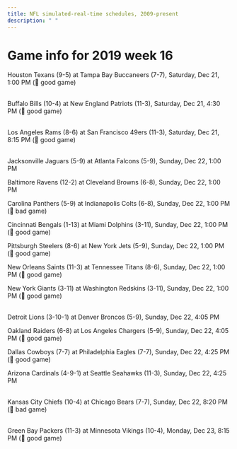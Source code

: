 ```yaml
---
title: NFL simulated-real-time schedules, 2009-present
description: " "
---
```


# Game info for 2019 week 16

Houston Texans (9-5) at Tampa Bay Buccaneers (7-7), Saturday, Dec 21, 1:00 PM (:football: good game)

<br/>Buffalo Bills (10-4) at New England Patriots (11-3), Saturday, Dec 21, 4:30 PM (:football: good game)

<br/>Los Angeles Rams (8-6) at San Francisco 49ers (11-3), Saturday, Dec 21, 8:15 PM (:football: good game)

<br/>Jacksonville Jaguars (5-9) at Atlanta Falcons (5-9), Sunday, Dec 22, 1:00 PM

Baltimore Ravens (12-2) at Cleveland Browns (6-8), Sunday, Dec 22, 1:00 PM

Carolina Panthers (5-9) at Indianapolis Colts (6-8), Sunday, Dec 22, 1:00 PM (:red_circle: bad game)

Cincinnati Bengals (1-13) at Miami Dolphins (3-11), Sunday, Dec 22, 1:00 PM (:football: good game)

Pittsburgh Steelers (8-6) at New York Jets (5-9), Sunday, Dec 22, 1:00 PM (:football: good game)

New Orleans Saints (11-3) at Tennessee Titans (8-6), Sunday, Dec 22, 1:00 PM (:football: good game)

New York Giants (3-11) at Washington Redskins (3-11), Sunday, Dec 22, 1:00 PM (:football: good game)

<br/>Detroit Lions (3-10-1) at Denver Broncos (5-9), Sunday, Dec 22, 4:05 PM

Oakland Raiders (6-8) at Los Angeles Chargers (5-9), Sunday, Dec 22, 4:05 PM (:football: good game)

Dallas Cowboys (7-7) at Philadelphia Eagles (7-7), Sunday, Dec 22, 4:25 PM (:football: good game)

Arizona Cardinals (4-9-1) at Seattle Seahawks (11-3), Sunday, Dec 22, 4:25 PM

<br/>Kansas City Chiefs (10-4) at Chicago Bears (7-7), Sunday, Dec 22, 8:20 PM (:red_circle: bad game)

<br/>Green Bay Packers (11-3) at Minnesota Vikings (10-4), Monday, Dec 23, 8:15 PM (:football: good game)

